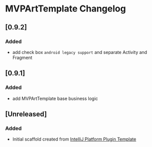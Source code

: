 <!-- Keep a Changelog guide -> https://keepachangelog.com -->

# MVPArtTemplate Changelog

## [0.9.2]
### Added
- add check box `android legacy support` and separate Activity and Fragment

## [0.9.1]
### Added
- add MVPArtTemplate base business logic

## [Unreleased]
### Added
- Initial scaffold created from [IntelliJ Platform Plugin Template](https://github.com/JetBrains/intellij-platform-plugin-template)